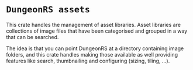 # `DungeonRS assets`

This crate handles the management of asset libraries.
Asset libraries are collections of image files that have been categorised and
grouped in a way that can be searched.

The idea is that you can point DungeonRS at a directory containing image folders,
and this crate handles making those available as well providing features like search,
thumbnailing and configuring (sizing, tiling, ...).
